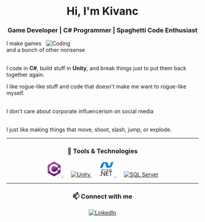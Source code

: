 <h1 align="center">Hi, I'm Kivanc</h1>
<h3 align="center">Game Developer | C# Programmer | Spaghetti Code Enthusiast</h3>

<img align="right" alt="Coding" width="400" src="https://i.pinimg.com/originals/88/a9/69/88a969c3e830bbcbff939ea870058d91.gif">

<p align="left">
I make games and a bunch of other nonsense<br><br>

I code in <strong>C#</strong>, build stuff in <strong>Unity</strong>, and break things just to put them back together again.

I like rogue-like stuff and code that doesn't make me want to rogue-like myself.<br><br>

I don't care about corporate influencerism on social media<br><br>

I just like making things that move, shoot, slash, jump, or explode.
</p>

---

<h3 align="center">🧰 Tools & Technologies</h3>
<p align="center">
  <a href="https://learn.microsoft.com/en-us/dotnet/csharp/" target="_blank" rel="noreferrer" style="margin: 10px;">
    <img src="https://raw.githubusercontent.com/devicons/devicon/master/icons/csharp/csharp-original.svg" width="40" height="40" alt="C#" />
  </a>
  <a href="https://unity.com/" target="_blank" rel="noreferrer" style="margin: 10px;">
    <img src="https://cdn.worldvectorlogo.com/logos/unity-69.svg" width="40" height="40" alt="Unity" />
  </a>
  <a href="https://dotnet.microsoft.com/" target="_blank" rel="noreferrer" style="margin: 10px;">
    <img src="https://raw.githubusercontent.com/devicons/devicon/master/icons/dot-net/dot-net-original-wordmark.svg" width="40" height="40" alt=".NET" />
  </a>
  <a href="https://www.microsoft.com/en-us/sql-server" target="_blank" rel="noreferrer" style="margin: 10px;">
    <img src="https://www.svgrepo.com/show/303229/microsoft-sql-server-logo.svg" width="40" height="40" alt="SQL Server" />
  </a>
</p>


---

<h3 align="center">📫 Connect with me</h3>
<p align="center">
  <a href="https://linkedin.com/in/kivancsadikyildirim" target="blank">
    <img align="center" src="https://raw.githubusercontent.com/rahuldkjain/github-profile-readme-generator/master/src/images/icons/Social/linked-in-alt.svg" alt="LinkedIn" height="30" width="40" />
  </a>
</p>
